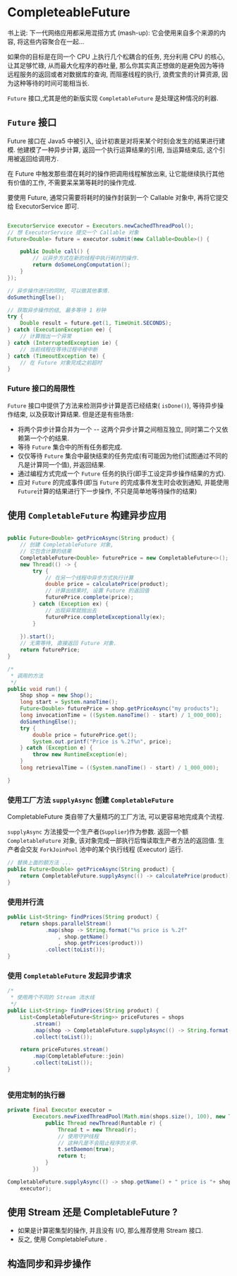 
# CompleteableFuture

书上说: 下一代网络应用都采用混搭方式 (mash-up): 它会使用来自多个来源的内容, 将这些内容聚合在一起...

如果你的目标是在同一个 CPU 上执行几个松耦合的任务, 充分利用 CPU 的核心, 让其足够忙碌, 从而最大化程序的吞吐量, 那么你其实真正想做的是避免因为等待远程服务的返回或者对数据库的查询,  而阻塞线程的执行, 浪费宝贵的计算资源, 因为这种等待的时间可能相当长.

`Future` 接口,尤其是他的新版实现 `CompletableFuture` 是处理这种情况的利器.


## `Future` 接口

Future 接口在 Java5 中被引入, 设计初衷是对将来某个时刻会发生的结果进行建模. 他建模了一种异步计算, 返回一个执行运算结果的引用, 当运算结束后, 这个引用被返回给调用方.

在 Future 中触发那些潜在耗时的操作把调用线程解放出来, 让它能继续执行其他有价值的工作, 不需要呆呆第等耗时的操作完成.

要使用 Future, 通常只需要将耗时的操作封装到一个 Callable 对象中, 再将它提交给 ExecutorService 即可.


```java

ExecutorService executor = Executors.newCachedThreadPool();
// 想 ExecutorService 提交一个 Callable 对象
Future<Double> future = executor.submit(new Callable<Double>() {

	public Double call() {
		// 以异步方式在新的线程中执行耗时的操作.
		return doSomeLongComputation();
	}
});

// 异步操作进行的同时, 可以做其他事情.
doSumethingElse(); 

// 获取异步操作的结, 最多等待 1 秒钟
try {
	Double result = future.get(1, TimeUnit.SECONDS);
} catch (ExecutionException ee) {
	// 计算抛出一个异常
} catch (InterruptedException ie) {
	// 当前线程在等待过程中被中断
} catch (TimeoutException te) {
	// 在 Future 对象完成之前超时
}
```


### Future 接口的局限性

`Future` 接口中提供了方法来检测异步计算是否已经结束( `isDone()`), 等待异步操作结束, 以及获取计算结果. 但是还是有些场景:

- 将两个异步计算合并为一个 -- 这两个异步计算之间相互独立, 同时第二个又依赖第一个个的结果.
- 等待 `Future` 集合中的所有任务都完成.
- 仅仅等待 `Future` 集合中最快结束的任务完成(有可能因为他们试图通过不同的凡是计算同一个值), 并返回结果.
- 通过编程方式完成一个 `Future` 任务的执行(即手工设定异步操作结果的方式).
- 应对 `Future` 的完成事件(即当 `Future` 的完成事件发生时会收到通知, 并能使用 `Future`计算的结果进行下一步操作, 不只是简单地等待操作的结果)


## 使用 `CompletableFuture` 构建异步应用

```java

public Future<Double> getPriceAsync(String product) {
	// 创建 CompletableFuture 对象,
	// 它包含计算的结果
	CompletableFuture<Double> futurePrice = new CompletableFuture<>();
	new Thread(() -> {
		try {
			// 在另一个线程中异步方式执行计算
			double price = calculatePrice(product);
			// 计算出结果时, 设置 Future 的返回值
			futurePrice.complete(price);
		} catch (Exception ex) {
			// 出现异常就抛出去
			futurePrice.completeExceptionally(ex);
		}
		
	}).start();
	// 无需等待, 直接返回 Future 对象.
	return futurePrice;
}

/*
 * 调用的方法
 */
public void run() {
	Shop shop = new Shop();
	long start = System.nanoTime();
	Future<Double> futurePrice = shop.getPriceAsync("my products");
	long invocationTime = ((System.nanoTime() - start) / 1_000_000);
	doSimethingElse();
	try {
		double price = futurePrice.get();
		System.out.printf("Price is %.2f%n", price);
	} catch (Exception e) {
		throw new RuntimeException(e);
	}
	long retrievalTime = ((System.nanoTime() - start) / 1_000_000);

}
```

### 使用工厂方法 `supplyAsync` 创建 `CompletableFuture`

CompletableFuture 类自带了大量精巧的工厂方法, 可以更容易地完成真个流程.

`supplyAsync` 方法接受一个生产者(`Supplier`)作为参数. 返回一个额 `CompletableFuture` 对象, 该对象完成一部执行后悔读取生产者方法的返回值. 生产者会交友 `ForkJoinPool` 池中的某个执行线程 (Executor) 运行.


```java
// 替换上面的额方法 ...
public Future<Double> getPriceAsync(String product) {
	return CompletableFuture.supplyAsync(() -> calculatePrice(product));
}
```


### 使用并行流

```java
public List<String> findPrices(String product) {
	return shops.parallelStream()
	        .map(shop -> String.format("%s price is %.2f"
	        	, shop.getName()
	        	, shop.getPrices(product)))
	        .collect(toList());
}

```

### 使用 `CompletableFuture` 发起异步请求


```java
/*
 * 使用两个不同的 Stream 流水线
 */
public List<String> findPrices(String product) {
	List<CompletableFuture<String>> priceFutures = shops
		.stream()
    	.map(shop -> CompletableFuture.supplyAsync(() -> String.format("%s price is %.2f", shop.getname(), shop.getPrice(product))))
    	.collect(toList());

    return priceFutures.stream()
    	.map(CompletableFuture::join)
    	.collect(toList());
}



```


### 使用定制的执行器


```java
private final Executor executor = 
        Executors.newFixedThreadPool(Math.min(shops.size(), 100), new ThreadFactory() {
        	public Thread newThread(Runtable r) {
        		Thread t = new Thread(r);
        		// 使用守护线程
        		// 这种凡是不会阻止程序的关停.
        		t.setDaemon(true);
        		return t;
        	}
        })

CompletableFuture.supplyAsync(() -> shop.getName() + " price is "+ shop.getPrice(product),
	executor);
```


## 使用 Stream 还是 CompletableFuture ?

- 如果是计算密集型的操作, 并且没有 I/O, 那么推荐使用 Stream 接口.
- 反之, 使用 CompletableFuture .


## 构造同步和异步操作


